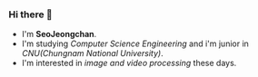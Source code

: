 ### Hi there 👋

* I'm **SeoJeongchan**.
* I'm studying *Computer Science Engineering* 
and i'm junior in *CNU(Chungnam National University)*.
* I'm interested in *image and video processing* these days.

<!--
**woou4578/woou4578** is a ✨ _special_ ✨ repository because its `README.md` (this file) appears on your GitHub profile.

Here are some ideas to get you started:

- 🔭 I’m currently working on ...
- 🌱 I’m currently learning ...
- 👯 I’m looking to collaborate on ...
- 🤔 I’m looking for help with ...
- 💬 Ask me about ...
- 📫 How to reach me: ...
- 😄 Pronouns: ...
- ⚡ Fun fact: ...
-->
